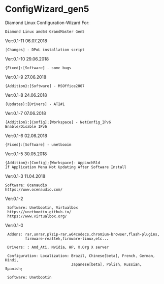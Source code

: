 # ConfigWizard_gen5
Diamond Linux Configuration-Wizard
For: 

    Diamond Linux amd64 GrandMaster Gen5

Ver:0.1-11 06.07.2018
        
    [Changes] - DPoL installation script

Ver:0.1-10 29.06.2018

    {Fixed}:[Software] - some bugs

Ver:0.1-9 27.06.2018

    {Addition}:[Software] - MSOffice2007
  

Ver:0.1-8 24.06.2018

    {Updates}:[Drivers] - ATI#1

    
Ver:0.1-7 07.06.2018

    {Addition}:[Config];[Workspace] - NetConfig_IPv6
    Enable/Disable IPv6


Ver:0.1-6 02.06.2018

    {Fixed}:[Software] - unetbooin


Ver:0.1-5 30.05.2018

    {Addition}:[Config];[Workspace]- AppLnchRld
    If Application Menu Not Updating After Software Install


Ver:0.1-3 11.04.2018

    Software: Ocenaudio
    https://www.ocenaudio.com/


Ver:0.1-2

     Software: Unetbootin, Virtualbox
     https://unetbootin.github.io/
     https://www.virtualbox.org/


Ver:0.1-0

     Addons: rar,unrar,p7zip-rar,w64codecs,chromium-browser,flash-plugins,
             firmware-realtek,firmware-linux,etc...
     
     Drivers: : Amd_Ati, Nvidia, HP, X.Org X server
     
     Configuration: Localization: Brazil, Chinese[beta], French, German, Hindi,
                                  Japanese[beta], Polish, Russian, Spanish;

     Software: Unetbootin
